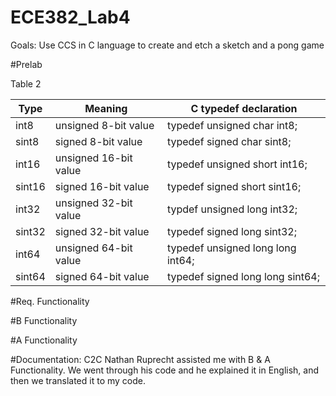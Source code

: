 ECE382_Lab4
===========
Goals: Use CCS in C language to create and etch a sketch and a pong game

#Prelab

Table 2

|Type	 | Meaning	              |  C typedef declaration |
|------|------------------------|------------------------|
|int8	 | unsigned 8-bit value	  |typedef	unsigned char int8; |
|sint8 |  signed 8-bit value	  |  typedef	signed char sint8;
|int16 | unsigned 16-bit value  |	  typedef unsigned short int16;
|sint16|signed 16-bit value	    | typedef	signed short sint16;
|int32 | unsigned 32-bit value	|  typdef unsigned long int32;
|sint32|signed 32-bit value	    |typedef	signed long sint32;
|int64 | unsigned 64-bit value	| typedef unsigned long long int64;
|sint64|signed 64-bit value	    | typedef signed long long sint64;


#Req. Functionality

#B Functionality

#A Functionality 

#Documentation: C2C Nathan Ruprecht assisted me with B & A Functionality. We went through his code and he explained it in English, 
and then we translated it to my code. 
